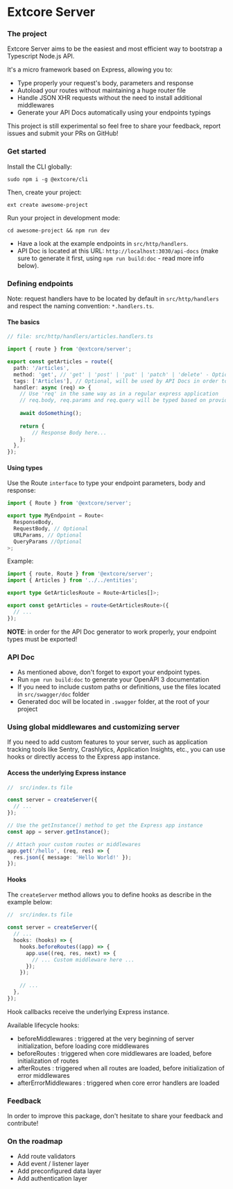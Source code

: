 # Extcore Server

### The project

Extcore Server aims to be the easiest and most efficient way to bootstrap a Typescript Node.js API.

It's a micro framework based on Express, allowing you to:
- Type properly your request's body, parameters and response
- Autoload your routes without maintaining a huge router file
- Handle JSON XHR requests without the need to install additional middlewares
- Generate your API Docs automatically using your endpoints typings

This project is still experimental so feel free to share your feedback, report issues and submit your PRs on GitHub!

### Get started

Install the CLI globally:

```
sudo npm i -g @extcore/cli
```

Then, create your project:
```
ext create awesome-project
```

Run your project in development mode:
```
cd awesome-project && npm run dev
```

- Have a look at the example endpoints in `src/http/handlers`.
- API Doc is located at this URL: `http://localhost:3030/api-docs` (make sure to generate it first, using `npm run build:doc` - read more info below).

### Defining endpoints

Note: request handlers have to be located by default in `src/http/handlers` and respect the naming convention: `*.handlers.ts`.

#### The basics

```typescript
// file: src/http/handlers/articles.handlers.ts

import { route } from '@extcore/server';

export const getArticles = route({
  path: '/articles',
  method: 'get', // 'get' | 'post' | 'put' | 'patch' | 'delete' - Optional, default is 'get'
  tags: ['Articles'], // Optional, will be used by API Docs in order to group your endpoints
  handler: async (req) => {
    // Use 'req' in the same way as in a regular express application
    // req.body, req.params and req.query will be typed based on provided interface (see next section)
      
    await doSomething();
    
    return {
        // Response Body here...
    };
  },
});
```

#### Using types

Use the Route `interface` to type your endpoint parameters, body and response:

```typescript
import { Route } from '@extcore/server';

export type MyEndpoint = Route<
  ResponseBody,
  RequestBody, // Optional
  URLParams, // Optional
  QueryParams //Optional
>;
```

Example:

```typescript
import { route, Route } from '@extcore/server';
import { Articles } from '../../entities';

export type GetArticlesRoute = Route<Articles[]>;

export const getArticles = route<GetArticlesRoute>({
  // ...
});
```

**NOTE**: in order for the API Doc generator to work properly, your endpoint types must be exported!

### API Doc

- As mentioned above, don't forget to export your endpoint types.
- Run `npm run build:doc` to generate your OpenAPI 3 documentation
- If you need to include custom paths or definitions, use the files located in `src/swagger/doc` folder
- Generated doc will be located in `.swagger` folder, at the root of your project

### Using global middlewares and customizing server

If you need to add custom features to your server, such as application tracking tools like Sentry, Crashlytics, Application Insights, etc., you can use hooks or directly access to the Express app instance.

#### Access the underlying Express instance

```typescript
//  src/index.ts file

const server = createServer({
  // ...
});

// Use the getInstance() method to get the Express app instance
const app = server.getInstance();

// Attach your custom routes or middlewares
app.get('/hello', (req, res) => {
  res.json({ message: 'Hello World!' });
});
```

#### Hooks

The `createServer` method allows you to define hooks as describe in the example below:

```typescript
//  src/index.ts file

const server = createServer({
  // ...
  hooks: (hooks) => {
    hooks.beforeRoutes((app) => {
      app.use((req, res, next) => {
        // ... Custom middleware here ...  
      });
    });
    
    // ...
  },
});
```
Hook callbacks receive the underlying Express instance.

Available lifecycle hooks:
- beforeMiddlewares : triggered at the very beginning of server initialization, before loading core middlewares
- beforeRoutes : triggered when core middlewares are loaded, before initialization of routes
- afterRoutes : triggered when all routes are loaded, before initialization of error middlewares
- afterErrorMiddlewares : triggered when core error handlers are loaded

### Feedback

In order to improve this package, don't hesitate to share your feedback and contribute!

### On the roadmap

- Add route validators
- Add event / listener layer
- Add preconfigured data layer
- Add authentication layer
